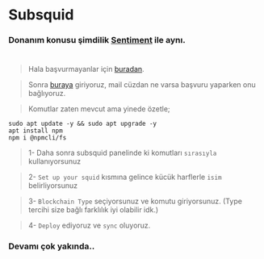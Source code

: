 # Subsquid


### Donanım konusu şimdilik [Sentiment](https://github.com/ruesandora/santiment) ile aynı. 

#

> Hala başvurmayanlar için [buradan](https://subsquid.deform.cc/testnetnodeapplication/).

> Sonra [buraya](https://app.subsquid.io/squids/deploy) giriyoruz, mail cüzdan ne varsa başvuru yaparken onu bağlıyoruz.

> Komutlar zaten mevcut ama yinede özetle;

```console
sudo apt update -y && sudo apt upgrade -y
apt install npm
npm i @npmcli/fs
```

> 1- Daha sonra subsquid panelinde ki komutları `sırasıyla` kullanıyorsunuz

> 2- `Set up your squid` kısmına gelince kücük harflerle `isim` belirliyorsunuz

> 3- `Blockchain Type` seçiyorsunuz ve komutu giriyorsunuz. (Type tercihi size bağlı farklılık iyi olabilir idk.)

> 4- `Deploy` ediyoruz ve `sync` oluyoruz.

### Devamı çok yakında..

